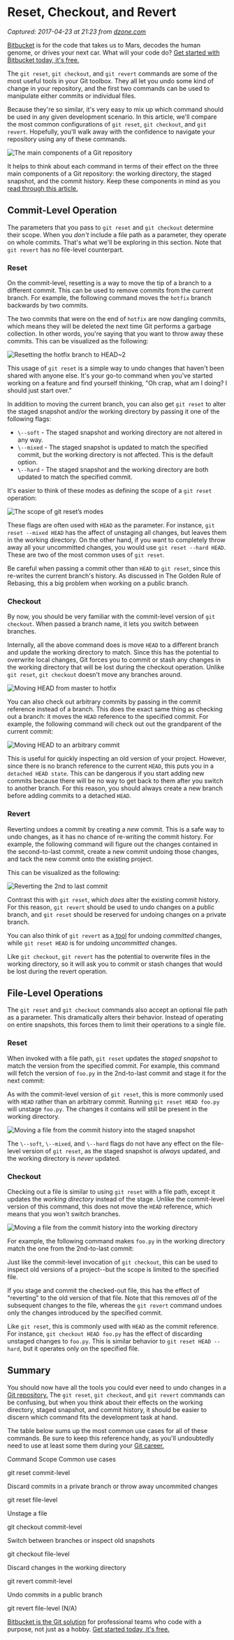 # Reset, Checkout, and Revert

_Captured: 2017-04-23 at 21:23 from [dzone.com](https://dzone.com/articles/reset-checkout-and-revert?edition=292909&utm_source=Daily%20Digest&utm_medium=email&utm_campaign=dd%202017-04-23)_

[Bitbucket](https://dzone.com/go?i=186132&u=https%3A%2F%2Fbitbucket.org%2Fproduct%3Futm_source%3Ddzone%26utm_medium%3Dpaid-content%26utm_content%3Dtext-code-that-takes-us-to-mars%26utm_campaign%3Dbitbucket_adexp-bbtofu_dzone-text) is for the code that takes us to Mars, decodes the human genome, or drives your next car. What will your code do? [Get started with Bitbucket today, it's free.](https://dzone.com/go?i=186132&u=https%3A%2F%2Fbitbucket.org%2Fproduct%3Futm_source%3Ddzone%26utm_medium%3Dpaid-content%26utm_content%3Dtext-code-that-takes-us-to-mars%26utm_campaign%3Dbitbucket_adexp-bbtofu_dzone-text)

The `git reset`, `git checkout`, and `git revert` commands are some of the most useful tools in your Git toolbox. They all let you undo some kind of change in your repository, and the first two commands can be used to manipulate either commits or individual files.

Because they're so similar, it's very easy to mix up which command should be used in any given development scenario. In this article, we'll compare the most common configurations of `git reset`, `git checkout`, and `git revert`. Hopefully, you'll walk away with the confidence to navigate your repository using any of these commands.

![The main components of a Git repository](https://wac-cdn.atlassian.com/dam/jcr:0c5257d5-ff01-4014-af12-faf2aec53cc3/01.svg?cdnVersion=ed)

It helps to think about each command in terms of their effect on the three main components of a Git repository: the working directory, the staged snapshot, and the commit history. Keep these components in mind as you [read through this article.](https://bitbucket.org/product?utm_source=dzone&utm_medium=paid-content&utm_content=resetting-checking-out-and-reverting&utm_campaign=bitbucket_adexp-bbtofu_dzone-syn-content)

## Commit-Level Operation

The parameters that you pass to `git reset` and `git checkout` determine their scope. When you _don't_ include a file path as a parameter, they operate on whole commits. That's what we'll be exploring in this section. Note that `git revert` has no file-level counterpart.

### Reset

On the commit-level, resetting is a way to move the tip of a branch to a different commit. This can be used to remove commits from the current branch. For example, the following command moves the `hotfix` branch backwards by two commits.

The two commits that were on the end of `hotfix` are now dangling commits, which means they will be deleted the next time Git performs a garbage collection. In other words, you're saying that you want to throw away these commits. This can be visualized as the following:

![Resetting the hotfix branch to HEAD~2](https://wac-cdn.atlassian.com/dam/jcr:df153bec-e735-4abf-a581-826c43dde64f/02.svg?cdnVersion=ed)

This usage of `git reset` is a simple way to undo changes that haven't been shared with anyone else. It's your go-to command when you've started working on a feature and find yourself thinking, "Oh crap, what am I doing? I should just start over."

In addition to moving the current branch, you can also get `git reset` to alter the staged snapshot and/or the working directory by passing it one of the following flags:

  * `\--soft` - The staged snapshot and working directory are not altered in any way.
  * `\--mixed` - The staged snapshot is updated to match the specified commit, but the working directory is not affected. This is the default option.
  * `\--hard` - The staged snapshot and the working directory are both updated to match the specified commit.

It's easier to think of these modes as defining the scope of a `git reset` operation:

![The scope of `git reset`’s modes ](https://wac-cdn.atlassian.com/dam/jcr:2528918b-5c1a-4ab5-8454-88c3a66b14d1/03.svg?cdnVersion=ed)

These flags are often used with `HEAD` as the parameter. For instance, `git reset --mixed HEAD` has the affect of unstaging all changes, but leaves them in the working directory. On the other hand, if you want to completely throw away all your uncommitted changes, you would use `git reset --hard HEAD`. These are two of the most common uses of `git reset`.

Be careful when passing a commit other than `HEAD` to `git reset`, since this re-writes the current branch's history. As discussed in The Golden Rule of Rebasing, this a big problem when working on a public branch.

### Checkout

By now, you should be very familiar with the commit-level version of `git checkout`. When passed a branch name, it lets you switch between branches.

Internally, all the above command does is move `HEAD` to a different branch and update the working directory to match. Since this has the potential to overwrite local changes, Git forces you to commit or stash any changes in the working directory that will be lost during the checkout operation. Unlike `git reset`, `git checkout` doesn't move any branches around.

![Moving `HEAD` from `master` to `hotfix` ](https://wac-cdn.atlassian.com/dam/jcr:aa84ece9-179f-4af1-8171-eef20993c078/04.svg?cdnVersion=ed)

You can also check out arbitrary commits by passing in the commit reference instead of a branch. This does the exact same thing as checking out a branch: it moves the `HEAD` reference to the specified commit. For example, the following command will check out out the grandparent of the current commit:

![Moving `HEAD` to an arbitrary commit ](https://wac-cdn.atlassian.com/dam/jcr:3034be0a-fc7b-4c64-b9cd-3ebc8abf3833/05.svg?cdnVersion=ed)

This is useful for quickly inspecting an old version of your project. However, since there is no branch reference to the current `HEAD`, this puts you in a `detached HEAD state`. This can be dangerous if you start adding new commits because there will be no way to get back to them after you switch to another branch. For this reason, you should always create a new branch before adding commits to a detached `HEAD`.

### Revert

Reverting undoes a commit by creating a _new_ commit. This is a safe way to undo changes, as it has no chance of re-writing the commit history. For example, the following command will figure out the changes contained in the second-to-last commit, create a new commit undoing those changes, and tack the new commit onto the existing project.

This can be visualized as the following:

![Reverting the 2nd to last commit](https://wac-cdn.atlassian.com/dam/jcr:73d36b14-72a7-4e96-a5bf-b86629d2deeb/06.svg?cdnVersion=ed)

Contrast this with `git reset`, which _does_ alter the existing commit history. For this reason, `git revert` should be used to undo changes on a public branch, and `git reset` should be reserved for undoing changes on a private branch.

You can also think of `git revert` as a[ tool](https://bitbucket.org/product?utm_source=dzone&utm_medium=paid-content&utm_content=resetting-checking-out-and-reverting&utm_campaign=bitbucket_adexp-bbtofu_dzone-syn-content) for undoing _committed_ changes, while `git reset HEAD` is for undoing _uncommitted_ changes.

Like `git checkout`, `git revert` has the potential to overwrite files in the working directory, so it will ask you to commit or stash changes that would be lost during the revert operation.

## File-Level Operations

The `git reset` and `git checkout` commands also accept an optional file path as a parameter. This dramatically alters their behavior. Instead of operating on entire snapshots, this forces them to limit their operations to a single file.

### Reset

When invoked with a file path, `git reset` updates the _staged snapshot_ to match the version from the specified commit. For example, this command will fetch the version of `foo.py` in the 2nd-to-last commit and stage it for the next commit:

As with the commit-level version of `git reset`, this is more commonly used with `HEAD` rather than an arbitrary commit. Running `git reset HEAD foo.py` will unstage `foo.py`. The changes it contains will still be present in the working directory.

![Moving a file from the commit history into the staged snapshot](https://wac-cdn.atlassian.com/dam/jcr:1a010f5a-c90d-49ee-a0e6-31054433e2d4/07.svg?cdnVersion=ed)

The `\--soft`, `\--mixed`, and `\--hard` flags do not have any effect on the file-level version of `git reset`, as the staged snapshot is _always_ updated, and the working directory is _never_ updated.

### Checkout

Checking out a file is similar to using `git reset` with a file path, except it updates the _working directory_ instead of the stage. Unlike the commit-level version of this command, this does not move the `HEAD` reference, which means that you won't switch branches.

![Moving a file from the commit history into the working directory](https://wac-cdn.atlassian.com/dam/jcr:cc252fc0-fc76-4740-8458-9c0d7af94bca/08.svg?cdnVersion=ed)

For example, the following command makes `foo.py` in the working directory match the one from the 2nd-to-last commit:

Just like the commit-level invocation of `git checkout`, this can be used to inspect old versions of a project--but the scope is limited to the specified file.

If you stage and commit the checked-out file, this has the effect of "reverting" to the old version of that file. Note that this removes _all_ of the subsequent changes to the file, whereas the `git revert` command undoes only the changes introduced by the specified commit.

Like `git reset`, this is commonly used with `HEAD` as the commit reference. For instance, `git checkout HEAD foo.py` has the effect of discarding unstaged changes to `foo.py`. This is similar behavior to `git reset HEAD --hard`, but it operates only on the specified file.

## Summary

You should now have all the tools you could ever need to undo changes in a [Git repository.](https://bitbucket.org/product?utm_source=dzone&utm_medium=paid-content&utm_content=resetting-checking-out-and-reverting&utm_campaign=bitbucket_adexp-bbtofu_dzone-syn-content) The `git reset`, `git checkout`, and `git revert` commands can be confusing, but when you think about their effects on the working directory, staged snapshot, and commit history, it should be easier to discern which command fits the development task at hand.

The table below sums up the most common use cases for all of these commands. Be sure to keep this reference handy, as you'll undoubtedly need to use at least some them during your [Git career.](https://bitbucket.org/product?utm_source=dzone&utm_medium=paid-content&utm_content=resetting-checking-out-and-reverting&utm_campaign=bitbucket_adexp-bbtofu_dzone-syn-content)

Command
Scope
Common use cases

git reset
commit-level

Discard commits in a private branch or throw away uncommited changes

git reset
file-level

Unstage a file

git checkout
commit-level

Switch between branches or inspect old snapshots

git checkout
file-level

Discard changes in the working directory

git revert
commit-level

Undo commits in a public branch

git revert
file-level
(N/A)

[Bitbucket is the Git solution](https://dzone.com/go?i=186133&u=https%3A%2F%2Fbitbucket.org%2Fproduct%3Futm_source%3Ddzone%26utm_medium%3Dpaid-content%26utm_content%3Dtext-teams-who-code-with-a-purpose%26utm_campaign%3Dbitbucket_adexp-bbtofu_dzone-text) for professional teams who code with a purpose, not just as a hobby. [Get started today, it's free.](https://dzone.com/go?i=186133&u=https%3A%2F%2Fbitbucket.org%2Fproduct%3Futm_source%3Ddzone%26utm_medium%3Dpaid-content%26utm_content%3Dtext-teams-who-code-with-a-purpose%26utm_campaign%3Dbitbucket_adexp-bbtofu_dzone-text)
